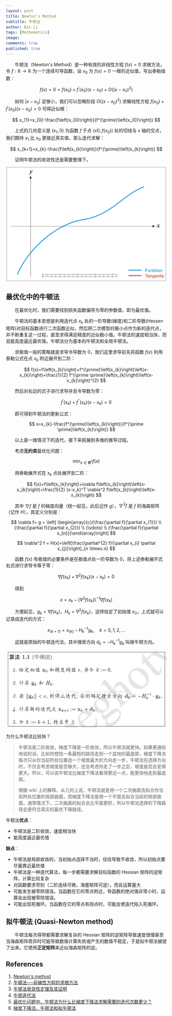 ```yaml
---
layout: post
title: Newton's Method
subtitle: 牛顿法
author: Bin Li
tags: [Mathematics]
image: 
comments: true
published: true
---
```


　　牛顿法（Newton's Method）是一种有效的非线性方程 $f(x) = 0$ 求根方法，令 $f: \mathbb{R} \rightarrow \mathbb{R}$ 为一个连续可导函数，设 $x_0$ 为 $f(x) = 0$ 一根的近似值，写出泰勒级数：

$$
f(x)=0=f\left(x_{0}\right)+f^{\prime}\left(x_{0}\right)\left(x-x_{0}\right)+O\left(\left(x-x_{0}\right)^{2}\right)
$$

　　如何 $\vert x-x_0\vert$ 足够小，我们可以忽略阶段 $O\left(\left(x-x_{0}\right)^{2}\right)$ 求解线性方程 $f\left(x_{0}\right)+f^{\prime}\left(x_{0}\right)\left(x-x_{0}\right)=0$ 可得近似根：

$$
x_{1}=x_{0}-\frac{f\left(x_{0}\right)}{f^{\prime}\left(x_{0}\right)}
$$

　　上式的几何意义是 $(x_1, 0)$ 为函数 $f$ 于点 $(x0, f(x_0))$ 处的切线与 $x$ 轴的交点，我们期待 $x_1$ 比 $x_0$ 更接近真实值，那么迭代求解：

$$
x_{k+1}=x_{k}-\frac{f\left(x_{k}\right)}{f^{\prime}\left(x_{k}\right)}
$$

　　证明牛顿法的收敛性还是需要整理下。

<p align="center">
  <img width="500" height="" src="/img/media/600px-NewtonIteration_Ani.gif">
</p>

## 最优化中的牛顿法

　　在最优化时，我们需要找到损失函数偏导为零的参数值，即为最优值。

　　牛顿法的基本思想是利用迭代点 $x_k$ 处的一阶导数(梯度)和二阶导数(Hessen矩阵)对目标函数进行二次函数近似，然后把二次模型的极小点作为新的迭代点，并不断重复这一过程，直至求得满足精度的近似极小值。牛顿法的速度相当快，而且能高度逼近最优值。牛顿法分为基本的牛顿法和全局牛顿法。

　　求极值一般的策略就是求导令导数为 $0$，我们这里求导前先将函数 $f(x)$ 利用泰勒公式在点 $x_{k}$ 附近展开到二阶：

$$
f(x)=f\left(x_{k}\right)+f^{\prime}\left(x_{k}\right)\left(x-x_{k}\right)+\frac{1}{2} f^{\prime \prime}\left(x_{k}\right)\left(x-x_{k}\right)^{2}
$$

　　然后对右边的式子进行求导并且令导数为零：

$$
f^{\prime}\left(x_{k}\right)+f^{\prime \prime}\left(x_{k}\right)\left(x-x_{k}\right)=0
$$

　　即可得到牛顿法的更新公式：

$$
x=x_{k}-\frac{f^{\prime}\left(x_{k}\right)}{f^{\prime \prime}\left(x_{k}\right)}
$$

　　以上是一维情况下的迭代，接下来拓展到多维的推导过程。

　　考虑**无约束**最优化问题：

$$
\min _{x \in \mathbf{R}^{n}} f(x)
$$

　　用泰勒展开式在 $x_k$ 点处展开到二阶：

$$
f(x)=f\left(x_{k}\right)+\nabla f\left(x_{k}\right)\left(x-x_{k}\right)+\frac{1}{2} (x-x_k)^T \nabla^2 f\left(x_{k}\right)\left(x-x_{k}\right)
$$

　　其中 $\nabla f$ 是 $f$ 的梯度向量（统一起见，此后记作 $g$），$\nabla^2 f$ 是 $f$ 的海森矩阵（记作 $H$），其定义分别是：

$$
\nabla f= g = \left[ \begin{array}{c}{\frac{\partial f}{\partial x_{1}}} \\ {\frac{\partial f}{\partial x_{2}}} \\ {\vdots} \\ {\frac{\partial f}{\partial x_{n}}}\end{array}\right]
$$

$$
\nabla^2 f = H(x)=\left[\frac{\partial^{2} f}{\partial x_{i} \partial x_{j}}\right]_{n \times n}
$$

　　函数 $f\left(x\right)$ 有极值的必要条件是在极值点处一阶导数为 0，将上述泰勒展开式右式进行求导令等于零：

$$
\nabla f\left(x_{k}\right)+ \nabla^2 f\left(x_{k}\right)\left(x-x_{k}\right) = 0
$$

　　得到

$$
x = x_{k} -  (\nabla^2 f\left(x_{k}\right) )^{-1}\nabla f\left(x_{k}\right)
$$

　　方便起见，$g_k = \nabla f\left(x_{k}\right)$，$H_k = \nabla^2 f\left(x_{k}\right)$，这样给定了初始值 $x_0$，上式就可以记录成迭代的方式：

$$
x_{(k+1)}=x_{(k)}-H_{k}^{-1} g_{k}, \quad k=0,1,2, \ldots
$$

　　这就是原始的牛顿迭代法，其中搜索方向 $d_k = -H_{k}^{-1} g_{k}$ 叫做牛顿方向。

![](/img/media/15594530743307.jpg)


为什么牛顿法比较快？
> 牛顿法是二阶收敛，梯度下降是一阶收敛，所以牛顿法就更快。如果更通俗地说的话，比如你想找一条最短的路径走到一个盆地的最底部，梯度下降法每次只从你当前所处位置选一个坡度最大的方向走一步，牛顿法在选择方向时，不仅会考虑坡度是否够大，还会考虑你走了一步之后，坡度是否会变得更大。所以，可以说牛顿法比梯度下降法看得更远一点，能更快地走到最底部。
> 
> 根据 wiki 上的解释，从几何上说，牛顿法就是用一个二次曲面去拟合你当前所处位置的局部曲面，而梯度下降法是用一个平面去拟合当前的局部曲面，通常情况下，二次曲面的拟合会比平面更好，所以牛顿法选择的下降路径会更符合真实的最优下降路径。

牛顿法**优点**：
* 牛顿法是二阶收敛，速度相当快
* 能高度逼近最优值

**缺点**：
* 牛顿法是局部收敛的，当初始点选择不当时，往往导致不收敛，所以初始点要尽量靠近最优值
* 牛顿法是一种迭代算法，每一步都需要求解目标函数的 Hessian 矩阵的逆矩阵，计算比较复杂
* 对函数要求苛刻（二阶连续可微，海塞矩阵可逆），而且运算量大
* 可能发生被零除错误。当函数在它的零点附近，导函数的绝对值非常小时，运算会出现被零除错误。
* 可能出现死循环。当函数在它的零点有拐点时，可能会使迭代陷入死循环。


## 拟牛顿法 (Quasi-Newton method)
　　牛顿法每次得带都需要求解复杂的 Hessian 矩阵的逆矩阵导致速度很慢甚至当海森矩阵奇异时可能导致数值计算失败或产生的数值不稳定，于是拟牛顿法被提了出来，它使用**正定矩阵**来近似海森矩阵的逆。


## References
1. [Newton's method](https://en.wikipedia.org/wiki/Newton%27s_method)
2. [牛頓法──非線性方程的求根方法](https://ccjou.wordpress.com/2013/07/08/%E7%89%9B%E9%A0%93%E6%B3%95%E2%94%80%E2%94%80%E9%9D%9E%E7%B7%9A%E6%80%A7%E6%96%B9%E7%A8%8B%E7%9A%84%E6%B1%82%E6%A0%B9%E6%96%B9%E6%B3%95/)
3. [牛顿法收敛性定理及其证明](https://www.jianshu.com/p/7c8c902fcd75)
4. [牛顿迭代法](http://netedu.xauat.edu.cn/jpkc/netedu/jpkc2009/jsff/content/dzja/3.4.htm)
5. [最优化问题中，牛顿法为什么比梯度下降法求解需要的迭代次数更少？](https://www.zhihu.com/question/19723347)
6. [梯度下降法、牛顿法和拟牛顿法](https://zhuanlan.zhihu.com/p/37524275)